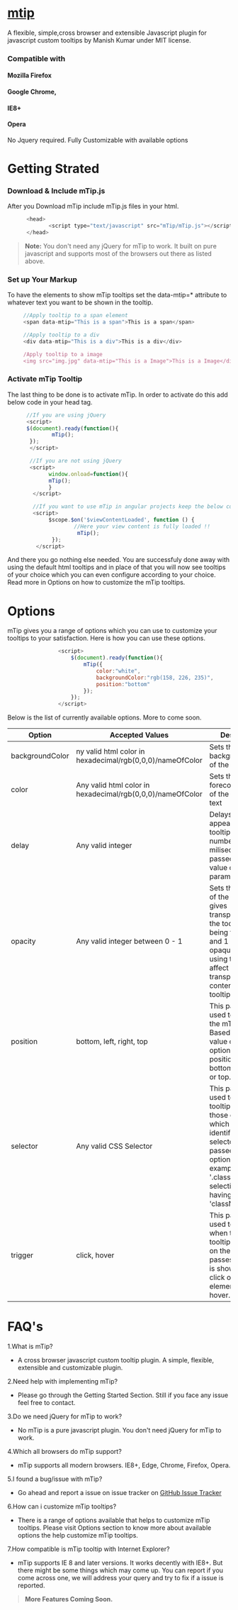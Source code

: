 # [mtip](https://manishjanky.github.io/#/mtip)
A flexible, simple,cross browser and extensible Javascript plugin for javascript custom tooltips by Manish Kumar under MIT license.
### Compatible with 
#### Mozilla Firefox
#### Google Chrome, 
#### IE8+ 
#### Opera

No Jquery required.
Fully Customizable with available options

# Getting Strated

### Download & Include mTip.js
After you Download mTip include mTip.js files in your html.

```javascript
      <head>
             <script type="text/javascript" src="mTip/mTip.js"></script>
      </head>
 ```
 >**Note:** You don't need any jQuery for mTip to work. It built on pure javascript and supports most of the browsers out there as listed above.
 
 ### Set up Your Markup
 To have the elements to show mTip tooltips set the data-mtip=* attribute to whatever text you want to be shown in the tooltip.
 ```javascript
      //Apply tooltip to a span element
      <span data-mtip="This is a span">This is a span</span>

      //Apply tooltip to a div
      <div data-mtip="This is a div">This is a div</div>

      /Apply tooltip to a image
      <img src="img.jpg" data-mtip="This is a Image">This is a Image</div>
```
### Activate mTip Tooltip
The last thing to be done is to activate mTip. In order to activate do this add below code in your head tag.
```javascript
      //If you are using jQuery
      <script>
      $(document).ready(function(){
              mTip();
       });
       </script>

       //If you are not using jQuery
       <script>
             window.onload=function(){
             mTip();
             }
        </script>

        //If you want to use mTip in angular projects keep the below code in your controller
        <script>
             $scope.$on('$viewContentLoaded', function () {
                     //Here your view content is fully loaded !!
                      mTip();
              });
         </script>
```
And there you go nothing else needed. You are successfuly done away with using the default html tooltips and in place of that you will now see tooltips of your choice which you can even configure according to your choice. Read more in Options on how to customize the mTip tooltips.

# Options
mTip gives you a range of options which you can use to customize your tooltips to your satisfaction. Here is how you can use these options.

```javascript
                <script>
                    $(document).ready(function(){
                        mTip({
                            color:"white",
                            backgroundColor:"rgb(158, 226, 235)",
                            position:"bottom"
                        });
                    });
                </script>
```
Below is the list of currently available options. More to come soon.

Option               | Accepted Values                                           | Description
-------------------- | ----------------------------------- |--------------------------------------
backgroundColor      | ny valid html color in hexadecimal/rgb(0,0,0)/nameOfColor | Sets the background color of the mTip tooltip
color                | Any valid html color in hexadecimal/rgb(0,0,0)/nameOfColor| Sets the forecolor/textcolor of the mTip tooltip text
delay                | Any valid integer                                         | Delays the appearence of the tooltip for the number of miliseconds passed as the value of the delay parameter.
opacity              | Any valid integer between 0 - 1                           | Sets the opacity of the tooltip i.e gives transparency to the tooltip with 0 being transparent and 1 being opaque. Also using this can affect the transparency of contents of the tooltip
position             | bottom, left, right, top                                  | This parameter is used to position the mTip tooltip. Based on the value of the option the tooltip position is either bottom, left, right or top.
selector             | Any valid CSS Selector                                    | This parameter is used to initialize tooltip only on those elements which are identified by the selector as passed in the options for example:- use '.className' for selecting elemets having class as 'className'.
trigger              | click, hover                                              | This parameter is used to tell mTip when to show the tooltip i.e based on the value passes the tooltip is shown either on click of the element or mouse hover.

# FAQ's
1.What is mTip?
-  A cross browser javascript custom tooltip plugin. A simple, flexible, extensible and customizable plugin.

2.Need help with implementing mTip?
- Please go through the Getting Started Section. Still if you face any issue feel free to contact.

3.Do we need jQuery for mTip to work?
- No mTip is a pure javascript plugin. You don't need jQuery for mTip to work.

4.Which all browsers do mTip support?
- mTip supports all modern browsers. IE8+, Edge, Chrome, Firefox, Opera.

5.I found a bug/issue with mTip?
- Go ahead and report a issue on issue tracker on [GitHub Issue Tracker](https://github.com/manishjanky/mTip/issues)

6.How can i customize mTip tooltips?
- There is a range of options available that helps to customize mTip tooltips. Please visit Options section to know more about available options the help customize mTip tooltips.

7.How compatible is mTip tooltip with Internet Explorer?
- mTip supports IE 8 and later versions. It works decently with IE8+. But there might be some things which may come up. You can report if you come across one, we will address your query and try to fix if a issue is reported.


> **More Features Coming Soon.**
